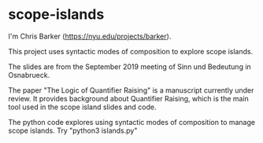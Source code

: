 # scope-islands

I'm Chris Barker (https://nyu.edu/projects/barker).

This project uses syntactic modes of composition to explore scope islands.

The slides are from the September 2019 meeting of Sinn und Bedeutung in Osnabrueck.

The paper "The Logic of Quantifier Raising" is a manuscript currently under review.  It provides background about Quantifier Raising, which is the main tool used in the scope island slides and code.

The python code explores using syntactic modes of composition to manage scope islands.  Try "python3 islands.py"
